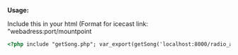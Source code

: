 **Usage:**

Include this in your html (Format for icecast link: "webadress:port/mountpoint
```html
<?php include "getSong.php"; var_export(getSong('localhost:8000/radio_aac', 19200)); ?>
```
